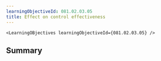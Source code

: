 ```yaml
---
learningObjectiveId: 081.02.03.05
title: Effect on control effectiveness
---
```


```tsx eval
<LearningOBjectives learningObjectiveId={081.02.03.05} />
```

## Summary
